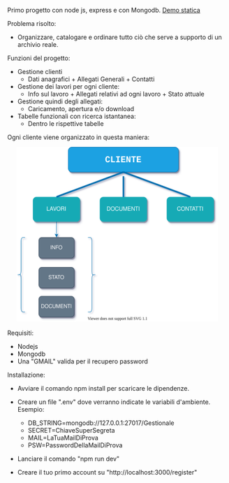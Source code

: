 Primo progetto con node js, express e con Mongodb.
[Demo statica](https://demo-gestionale.herokuapp.com/)

Problema risolto:
  - Organizzare, catalogare e ordinare tutto ciò che serve a supporto di un archivio reale.

Funzioni del progetto:
  - Gestione clienti 
    - Dati anagrafici + Allegati Generali + Contatti
  - Gestione dei lavori per ogni cliente: 
    - Info sul lavoro + Allegati relativi ad ogni lavoro + Stato attuale  
  - Gestione quindi degli allegati:
    - Caricamento, apertura e/o download 
  - Tabelle funzionali con ricerca istantanea: 
    - Dentro le rispettive tabelle 
  
Ogni cliente viene organizzato in questa maniera:

<p align="center">
  <img width="460" height="400" src="/public/img/flow.svg">
</p>
  
Requisiti:
  - Nodejs
  - Mongodb
  - Una "GMAIL" valida per il recupero password

Installazione:
  - Avviare il comando npm install per scaricare le dipendenze.
  - Creare un file ".env" dove verranno indicate le variabili d'ambiente. Esempio:
      - DB_STRING=mongodb://127.0.0.1:27017/Gestionale
      - SECRET=ChiaveSuperSegreta
      - MAIL=LaTuaMailDiProva
      - PSW=PasswordDellaMailDiProva
      
  - Lanciare il comando "npm run dev"
  - Creare il tuo primo account su "http://localhost:3000/register" 
